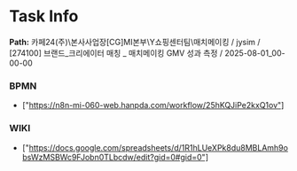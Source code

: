 # Task Info

**Path:** 카페24(주)\본사사업장\[CG]MI본부\Y쇼핑센터팀\매치메이킹 / jysim / [274100] 브랜드_크리에이터 매칭 _ 매치메이킹 GMV 성과 측정 / 2025-08-01_00-00-00

### BPMN
- ["https://n8n-mi-060-web.hanpda.com/workflow/25hKQJiPe2kxQ1ov"]

### WIKI
- ["https://docs.google.com/spreadsheets/d/1R1hLUeXPk8du8MBLAmh9obsWzMSBWc9FJobn0TLbcdw/edit?gid=0#gid=0"]

